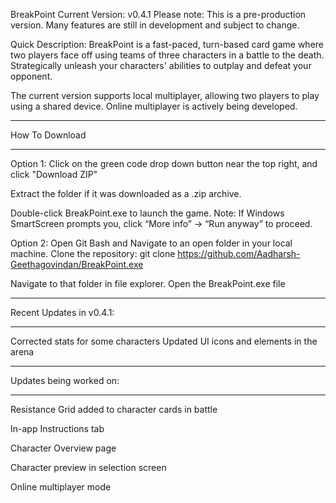 BreakPoint
Current Version: v0.4.1
Please note: This is a pre-production version. Many features are still in development and subject to change.

Quick Description:
BreakPoint is a fast-paced, turn-based card game where two players face off using teams of three characters in a battle to the death. Strategically unleash your characters' abilities to outplay and defeat your opponent.

The current version supports local multiplayer, allowing two players to play using a shared device.
Online multiplayer is actively being developed.



******************
How To Download
******************

Option 1:
Click on the green code drop down button near the top right, and click "Download ZIP"

Extract the folder if it was downloaded as a .zip archive.

Double-click BreakPoint.exe to launch the game.
Note: If Windows SmartScreen prompts you, click “More info” → “Run anyway” to proceed.


Option 2:
Open Git Bash and Navigate to an open folder in your local machine.
Clone the repository:
git clone https://github.com/Aadharsh-Geethagovindan/BreakPoint.exe

Navigate to that folder in file explorer.
Open the BreakPoint.exe file 


****************************
Recent Updates in v0.4.1:
****************************

Corrected stats for some characters
Updated UI icons and elements in the arena

************************
Updates being worked on:
*************************

Resistance Grid added to character cards in battle

In-app Instructions tab

Character Overview page

Character preview in selection screen

Online multiplayer mode

